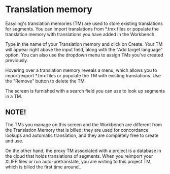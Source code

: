 # Translation memory

Easyling's translation memories (TM) are used to store existing translations for segments. You can import translations from *.tmx files or populate the translation memory with translations you have added in the Workbench.

Type in the name of your Translation memory and click on Create. Your TM will appear right above the input field, along with the "Add target language" option. You can also use the dropdown menu to assign TMs you've created previously.

Hovering over a translation memory reveals a menu, which allows you to import/export *.tmx files or populate the TM with existing translations. Use the "Remove" button to delete the TM.

The screen is furnished with a search field you can use to look up segments in a TM.

## **NOTE!**

The TMs you manage on this screen and the Workbench are different from the Translation Memory that is billed: they are used for concordance lookups and automatic translation, and they are completely free to create and use.

On the other hand, the proxy TM associated with a project is a database in the cloud that holds translations of segments. When you reimport your XLIFF files or run auto-pretranslate, you are writing to this project TM, which is billed the first time around..
